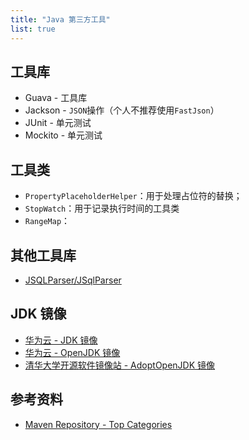 ```yaml
---
title: "Java 第三方工具"
list: true
---
```


## 工具库

- Guava - 工具库
- Jackson - `JSON`操作（个人不推荐使用`FastJson`）
- JUnit - 单元测试
- Mockito - 单元测试

## 工具类

- `PropertyPlaceholderHelper`：用于处理占位符的替换；
- `StopWatch`：用于记录执行时间的工具类
- `RangeMap`：

## 其他工具库

- [JSQLParser/JSqlParser](https://github.com/JSQLParser/JSqlParser)

## JDK 镜像

- [华为云 - JDK 镜像](https://repo.huaweicloud.com/java/jdk/)
- [华为云 - OpenJDK 镜像](https://mirrors.huaweicloud.com/openjdk/)
- [清华大学开源软件镜像站 - AdoptOpenJDK 镜像](https://mirrors.tuna.tsinghua.edu.cn/AdoptOpenJDK/)

## 参考资料

- [Maven Repository - Top Categories](https://mvnrepository.com/open-source)